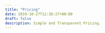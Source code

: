 ```yaml
---
title: "Pricing"
date: 2019-10-27T12:38:27+00:00
draft: false
description: Simple and Transparent Pricing.
---
```


